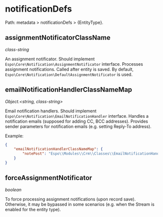 # notificationDefs

Path: metadata > notificationDefs > {EntityType}.

## assignmentNotificatorClassName

*class-string*

An assignment notificator. Should implement `Espo\Core\Notification\AssignmentNotificator` interface. Processes assignment notifications. 
Called after entity is saved.  By default, `Espo\Core\Notification\DefaultAssignmentNotificator` is used.

## emailNotificationHandlerClassNameMap

*Object.<string, class-string\>*

Email notification handlers. Should implement `Espo\Core\Notification\EmailNotificationHandler` interface. 
Handles a notification emails (supposed for adding CC, BCC addresses). Provides sender parameters for notification emails (e.g. setting Reply-To address).

Example:

```json
{
    "emailNotificationHandlerClassNameMap": {
        "notePost": "Espo\\Modules\\Crm\\Classes\\EmailNotificationHandlers\\CaseObj"
    }
}

```

## forceAssignmentNotificator

*boolean*

To force processing assignment notifications (upon record save). Otherwise, it may be bypassed in some scenarios (e.g. when the Stream is enabled 
for the entity type).

